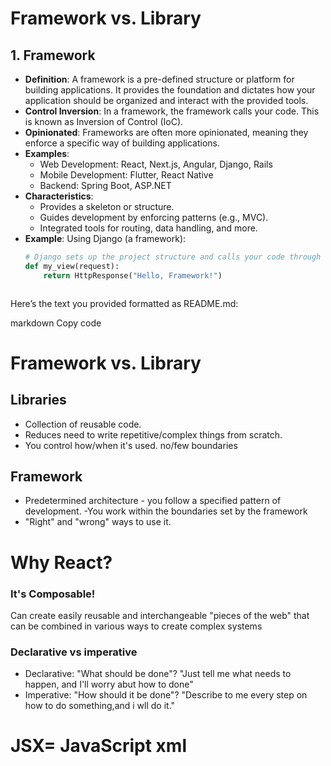 # Framework vs. Library

## 1. Framework
- **Definition**: A framework is a pre-defined structure or platform for building applications. It provides the foundation and dictates how your application should be organized and interact with the provided tools.
- **Control Inversion**: In a framework, the framework calls your code. This is known as Inversion of Control (IoC).
- **Opinionated**: Frameworks are often more opinionated, meaning they enforce a specific way of building applications.
- **Examples**:
  - Web Development: React, Next.js, Angular, Django, Rails
  - Mobile Development: Flutter, React Native
  - Backend: Spring Boot, ASP.NET
- **Characteristics**:
  - Provides a skeleton or structure.
  - Guides development by enforcing patterns (e.g., MVC).
  - Integrated tools for routing, data handling, and more.
- **Example**:
  Using Django (a framework):
  ```python
  # Django sets up the project structure and calls your code through views.
  def my_view(request):
      return HttpResponse("Hello, Framework!")



Here’s the text you provided formatted as README.md:

markdown
Copy code
# Framework vs. Library
## Libraries
- Collection of reusable code.
- Reduces need to write repetitive/complex things from scratch.
- You control how/when it's used.
no/few boundaries
## Framework
- Predetermined architecture - you follow a specified pattern of development.
-You work  within the boundaries set by the framework 
- "Right" and "wrong" ways to use it.

# Why React?
### It's Composable!
Can create easily reusable and interchangeable "pieces of the web" that can be combined in various ways to create complex systems

### Declarative vs imperative
- Declarative: "What should be done"?
"Just tell me what needs to happen, and I'll worry abut how to done"
- Imperative: "How should it be done"?
"Describe to me every step on how to do something,and i wll do it."


# JSX= JavaScript xml






